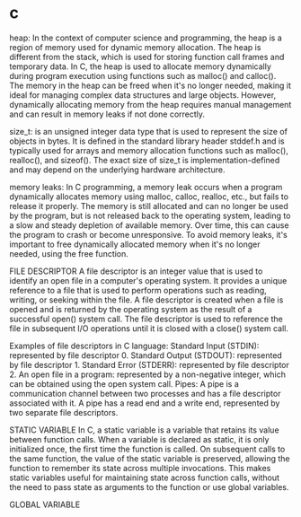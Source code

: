 # c

heap: In the context of computer science and programming, the heap is a region of memory used for dynamic memory allocation. 
The heap is different from the stack, which is used for storing function call frames and temporary data. 
In C, the heap is used to allocate memory dynamically during program execution using functions such as malloc() and calloc(). 
The memory in the heap can be freed when it's no longer needed, making it ideal for managing complex data structures and large objects. 
However, dynamically allocating memory from the heap requires manual management and can result in memory leaks if not done correctly.

size_t: is an unsigned integer data type that is used to represent the size of objects in bytes. 
It is defined in the standard library header stddef.h and is typically used for arrays and memory allocation functions such as malloc(), realloc(), and sizeof(). 
The exact size of size_t is implementation-defined and may depend on the underlying hardware architecture.

memory leaks: In C programming, a memory leak occurs when a program dynamically allocates memory using malloc, calloc, realloc, etc., but fails to release it properly. 
The memory is still allocated and can no longer be used by the program, but is not released back to the operating system, 
leading to a slow and steady depletion of available memory. 
Over time, this can cause the program to crash or become unresponsive. 
To avoid memory leaks, it's important to free dynamically allocated memory when it's no longer needed, using the free function.

FILE DESCRIPTOR
A file descriptor is an integer value that is used to identify an open file in a computer's operating system. 
It provides a unique reference to a file that is used to perform operations such as reading, writing, or seeking within the file. 
A file descriptor is created when a file is opened and is returned by the operating system as the result of a successful open() system call. 
The file descriptor is used to reference the file in subsequent I/O operations until it is closed with a close() system call.

Examples of file descriptors in C language:
Standard Input (STDIN): represented by file descriptor 0.
Standard Output (STDOUT): represented by file descriptor 1.
Standard Error (STDERR): represented by file descriptor 2.
An open file in a program: represented by a non-negative integer, which can be obtained using the open system call.
Pipes: A pipe is a communication channel between two processes and has a file descriptor associated with it. A pipe has a read end and a write end, represented by two separate file descriptors.

STATIC VARIABLE
In C, a static variable is a variable that retains its value between function calls. 
When a variable is declared as static, it is only initialized once, the first time the function is called. 
On subsequent calls to the same function, the value of the static variable is preserved, allowing the function to remember its state across multiple invocations. 
This makes static variables useful for maintaining state across function calls, without the need to pass state as arguments to the function or use global variables.

GLOBAL VARIABLE

